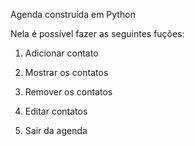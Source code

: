 Agenda construída em Python

Nela é possível fazer as seguintes fuções:

1) Adicionar contato

2) Mostrar os contatos

3) Remover os contatos

4) Editar contatos

5) Sair da agenda 